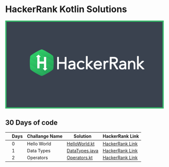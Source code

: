 # HackerRank Kotlin Solutions

![Logo](https://github.com/isilay-subasi/HackerRank_Kotlin_Solutions/blob/main/images/logo.png)


## 30 Days of code

|  | Days |  Challange Name | Solution | HackerRank Link |
|--|--|--|--|--|
|  | 0 | Hello World |  [HelloWorld.kt](https://github.com/isilay-subasi/HackerRank_Kotlin_Solutions/blob/main/app/src/main/java/com/example/solutions/HelloWorld.kt) | [HackerRank Link](https://www.hackerrank.com/challenges/30-hello-world/problem?isFullScreen=true) |
|  | 1 | Data Types |  [DataTypes.java](https://github.com/isilay-subasi/HackerRank_Kotlin_Solutions/blob/main/app/src/main/java/com/example/solutions/DataTypes.java) | [HackerRank Link](https://www.hackerrank.com/challenges/30-data-types/problem?isFullScreen=true) |
|  | 2 | Operators |  [Operators.kt](https://github.com/isilay-subasi/HackerRank_Kotlin_Solutions/blob/main/app/src/main/java/com/example/solutions/Operators.kt) | [HackerRank Link](https://www.hackerrank.com/challenges/30-operators/problem?isFullScreen=true) |


